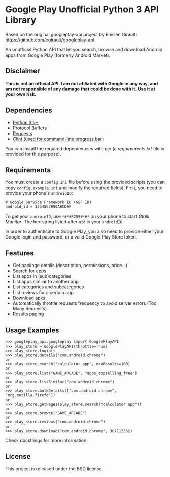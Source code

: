 # Google Play Unofficial Python 3 API Library

Based on the original googleplay-api project by Emilien Girault:
https://github.com/egirault/googleplay-api

An unofficial Python API that let you search, browse and download Android apps from Google Play (formerly Android Market).

## Disclaimer
**This is not an official API. I am not afiliated with Google in any way, and am not responsible of any damage that could be done with it. Use it at your own risk.**

## Dependencies
* [Python 3.5+](http://www.python.org)
* [Protocol Buffers](http://code.google.com/p/protobuf/)
* [Requests](http://docs.python-requests.org/en/master/)
* [Clint (used for command-line progress bar)](https://github.com/kennethreitz/clint)

You can install the required dependencies with _pip_ (a _requirements.txt_ file is provided for this purpose).

## Requirements
You must create a `config.ini` file before using the provided scripts (you can copy `config.example.ini` and modify the required fields). First, you need to provide your phone's `androidID`:

    # Google Service Framework ID (GSF ID)
    android_id = 1234567890ABCDEF

To get your `androidID`, use `*#*#8255#*#*` on your phone to start *Gtalk Monitor*. The hex string listed after `aid` is your `androidID`.

In order to authenticate to Google Play, you also need to provide either your Google login and password, or a valid Google Play Store token.

## Features

- Get package details (description, permissions, price...)
- Search for apps
- List apps in (sub)categories
- List apps similar to another app
- List categories and subcategories
- List reviews for a certain app
- Download apks
- Automatically throttle requests frequency to avoid server errors (Too Many Requests)
- Results paging

## Usage Examples
    >>> googleplay_api.googleplay import GooglePlayAPI
    >>> play_store = GooglePlayAPI(throttle=True)
    >>> play_store.login()
    >>> play_store.details("com.android.chrome")
    or
    >>> play_store.search("calculator app", maxResults=100)
    or
    >>> play_store.list("GAME_ARCADE", "apps_topselling_free")
    or
    >>> play_store.listSimilar("com.android.chrome")
    or
    >>> play_store.bulkDetails(["com.android.chrome", "org.mozilla.firefo"])
    or
    >>> play_store.getPages(play_store.search("calculator app"))
    or
    >>> play_store.browse("GAME_ARCADE")
    or
    >>> play_store.reviews("com.android.chrome")
    or
    >>> play_store.download("com.android.chrome", 307112552)

Check docstrings for more information.

## License

This project is released under the BSD license.


